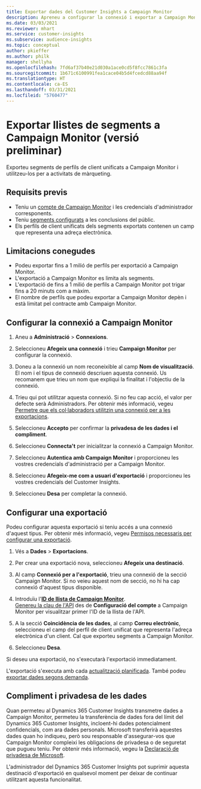 ```yaml
---
title: Exportar dades del Customer Insights a Campaign Monitor
description: Apreneu a configurar la connexió i exportar a Campaign Monitor.
ms.date: 03/03/2021
ms.reviewer: mhart
ms.service: customer-insights
ms.subservice: audience-insights
ms.topic: conceptual
author: pkieffer
ms.author: philk
manager: shellyha
ms.openlocfilehash: 7fd6af37b40e21d030a1ace0cd5f8fcc7861c3fa
ms.sourcegitcommit: 1b671c6100991fea1cace04b5d4fcedcd88aa94f
ms.translationtype: HT
ms.contentlocale: ca-ES
ms.lasthandoff: 03/31/2021
ms.locfileid: "5760477"
---
```

# <a name="export-segment-lists-to-campaign-monitor-preview"></a>Exportar llistes de segments a Campaign Monitor (versió preliminar)

Exporteu segments de perfils de client unificats a Campaign Monitor i utilitzeu-los per a activitats de màrqueting.

## <a name="prerequisites"></a>Requisits previs

-   Teniu un [compte de Campaign Monitor](https://www.campaignmonitor.com/) i les credencials d'administrador corresponents.
-   Teniu [segments configurats](segments.md) a les conclusions del públic.
-   Els perfils de client unificats dels segments exportats contenen un camp que representa una adreça electrònica.

## <a name="known-limitations"></a>Limitacions conegudes

- Podeu exportar fins a 1 milió de perfils per exportació a Campaign Monitor.
- L'exportació a Campaign Monitor es limita als segments.
- L'exportació de fins a 1 milió de perfils a Campaign Monitor pot trigar fins a 20 minuts com a màxim. 
- El nombre de perfils que podeu exportar a Campaign Monitor depèn i està limitat pel contracte amb Campaign Monitor.

## <a name="set-up-connection-to-campaign-monitor"></a>Configurar la connexió a Campaign Monitor

1. Aneu a **Administració** > **Connexions**.

1. Seleccioneu **Afegeix una connexió** i trieu **Campaign Monitor** per configurar la connexió.

1. Doneu a la connexió un nom reconeixible al camp **Nom de visualització**. El nom i el tipus de connexió descriuen aquesta connexió. Us recomanem que trieu un nom que expliqui la finalitat i l'objectiu de la connexió.

1. Trieu qui pot utilitzar aquesta connexió. Si no feu cap acció, el valor per defecte serà Administradors. Per obtenir més informació, vegeu [Permetre que els col·laboradors utilitzin una connexió per a les exportacions](connections.md#allow-contributors-to-use-a-connection-for-exports).

1. Seleccioneu **Accepto** per confirmar la **privadesa de les dades i el compliment**.

1. Seleccioneu **Connecta't** per inicialitzar la connexió a Campaign Monitor.

1. Seleccioneu **Autentica amb Campaign Monitor** i proporcioneu les vostres credencials d'administració per a Campaign Monitor.

1. Seleccioneu **Afegeix-me com a usuari d'exportació** i proporcioneu les vostres credencials del Customer Insights.

1. Seleccioneu **Desa** per completar la connexió.

## <a name="configure-an-export"></a>Configurar una exportació

Podeu configurar aquesta exportació si teniu accés a una connexió d'aquest tipus. Per obtenir més informació, vegeu [Permisos necessaris per configurar una exportació](export-destinations.md#set-up-a-new-export).

1. Vés a **Dades** > **Exportacions**.

1. Per crear una exportació nova, seleccioneu **Afegeix una destinació**.

1. Al camp **Connexió per a l'exportació**, trieu una connexió de la secció Campaign Monitor. Si no veieu aquest nom de secció, no hi ha cap connexió d'aquest tipus disponible.

1. Introduïu l'[**ID de llista de Campaign Monitor**](https://www.campaignmonitor.com/api/getting-started/#your-list-id).    
   [Genereu la clau de l'API](https://www.campaignmonitor.com/api/getting-started/) des de **Configuració del compte** a Campaign Monitor per visualitzar primer l'ID de la llista de l'API.  

3. A la secció **Coincidència de les dades**, al camp **Correu electrònic**, seleccioneu el camp del perfil de client unificat que representa l'adreça electrònica d'un client. Cal que exporteu segments a Campaign Monitor.

1. Seleccioneu **Desa**.

Si deseu una exportació, no s'executarà l'exportació immediatament.

L'exportació s'executa amb cada [actualització planificada](system.md#schedule-tab). També podeu [exportar dades segons demanda](export-destinations.md#run-exports-on-demand). 


## <a name="data-privacy-and-compliance"></a>Compliment i privadesa de les dades

Quan permeteu al Dynamics 365 Customer Insights transmetre dades a Campaign Monitor, permeteu la transferència de dades fora del límit del Dynamics 365 Customer Insights, incloent-hi dades potencialment confidencials, com ara dades personals. Microsoft transferirà aquestes dades quan ho indiqueu, però sou responsable d'assegurar-vos que Campaign Monitor compleixi les obligacions de privadesa o de seguretat que pugueu teniu. Per obtenir més informació, vegeu la [Declaració de privadesa de Microsoft](https://go.microsoft.com/fwlink/?linkid=396732).

L'administrador del Dynamics 365 Customer Insights pot suprimir aquesta destinació d'exportació en qualsevol moment per deixar de continuar utilitzant aquesta funcionalitat.
